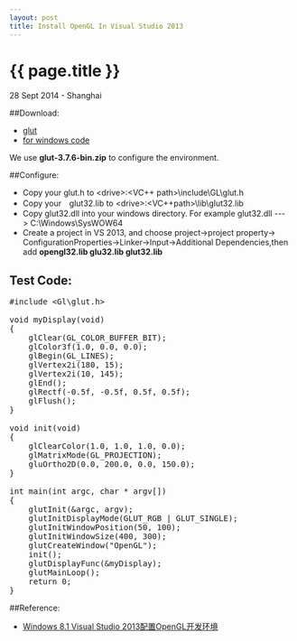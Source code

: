 ```yaml
---
layout: post
title: Install OpenGL In Visual Studio 2013
---
```


{{ page.title }}
================

<p class="meta">28 Sept 2014 - Shanghai</p>

##Download:
* [glut]( http://www.opengl.org/resources/libraries/glut/glut_downloads.php)
* [for windows code](http://user.xmission.com/~nate/glut.html)

We use **glut-3.7.6-bin.zip** to configure the environment.

##Configure:
* Copy your glut.h to <drive\>\:\<VC++ path>\include\GL\glut.h
* Copy your　glut32.lib to <drive\>\:\<VC++path>\lib\glut32.lib
* Copy glut32.dll into your windows directory. For example glut32.dll ---> C:\Windows\SysWOW64
* Create a project in VS 2013, and choose project->project property-> ConfigurationProperties->Linker->Input->Additional Dependencies,then add **opengl32.lib glu32.lib glut32.lib**

<p> </p>

## Test Code:
<pre class="prettyprint linenums">
#include &ltGl\glut.h&gt

void myDisplay(void)
{
    glClear(GL_COLOR_BUFFER_BIT);
    glColor3f(1.0, 0.0, 0.0);
    glBegin(GL_LINES);
    glVertex2i(180, 15);
    glVertex2i(10, 145);
    glEnd();
    glRectf(-0.5f, -0.5f, 0.5f, 0.5f);
    glFlush();
}

void init(void)
{
    glClearColor(1.0, 1.0, 1.0, 0.0);
    glMatrixMode(GL_PROJECTION);
    gluOrtho2D(0.0, 200.0, 0.0, 150.0);
}

int main(int argc, char * argv[])
{
    glutInit(&argc, argv);
    glutInitDisplayMode(GLUT_RGB | GLUT_SINGLE);
    glutInitWindowPosition(50, 100);
    glutInitWindowSize(400, 300);
    glutCreateWindow("OpenGL");
    init();
    glutDisplayFunc(&myDisplay);
    glutMainLoop();
    return 0;
}
</pre>

<p> </p>

##Reference:
* [Windows 8.1 Visual Studio 2013配置OpenGL开发环境](http://blog.csdn.net/lvhao578041381/article/details/18971691)
